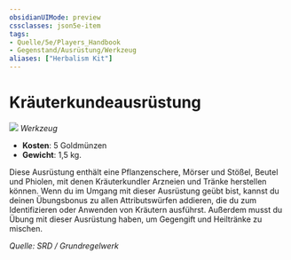 ```yaml
---
obsidianUIMode: preview
cssclasses: json5e-item
tags:
- Quelle/5e/Players_Handbook
- Gegenstand/Ausrüstung/Werkzeug
aliases: ["Herbalism Kit"]
---
```

# Kräuterkundeausrüstung
![](../../../99%20-%20Setup/Files/Bildersammlung/Symbolik/Gegenstände.webp#token)
*Werkzeug*  

- **Kosten**: 5 Goldmünzen
- **Gewicht**: 1,5 kg.

Diese Ausrüstung enthält eine Pflanzenschere, Mörser und Stößel, Beutel und Phiolen, mit denen Kräuterkundler Arzneien und Tränke herstellen können. Wenn du im Umgang mit dieser Ausrüstung geübt bist, kannst du deinen Übungsbonus zu allen Attributswürfen addieren, die du zum Identifizieren oder Anwenden von Kräutern ausführst. Außerdem musst du Übung mit dieser Ausrüstung haben, um Gegengift und Heiltränke zu mischen.

*Quelle: SRD / Grundregelwerk*